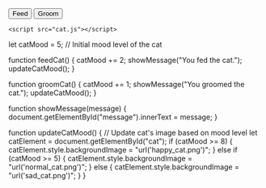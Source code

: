 <!DOCTYPE html>
<html lang="en">
<head>
    <meta charset="UTF-8">
    <meta name="viewport" content="width=device-width, initial-scale=1.0">
    <title>Cat Walking and Talking</title>
    <style>
        #cat {
            width: 200px;
            height: 200px;
            background: url('cat.png') no-repeat;
            background-size: cover;
        }
    </style>
</head>
<body>
    <div id="cat"></div>
    <div>
        <button onclick="feedCat()">Feed</button>
        <button onclick="groomCat()">Groom</button>
    </div>
    <div id="message"></div>

    <script src="cat.js"></script>
</body>
</html>
let catMood = 5; // Initial mood level of the cat

function feedCat() {
    catMood += 2;
    showMessage("You fed the cat.");
    updateCatMood();
}

function groomCat() {
    catMood += 1;
    showMessage("You groomed the cat.");
    updateCatMood();
}

function showMessage(message) {
    document.getElementById("message").innerText = message;
}

function updateCatMood() {
    // Update cat's image based on mood level
    let catElement = document.getElementById("cat");
    if (catMood >= 8) {
        catElement.style.backgroundImage = "url('happy_cat.png')";
    } else if (catMood >= 5) {
        catElement.style.backgroundImage = "url('normal_cat.png')";
    } else {
        catElement.style.backgroundImage = "url('sad_cat.png')";
    }
}
